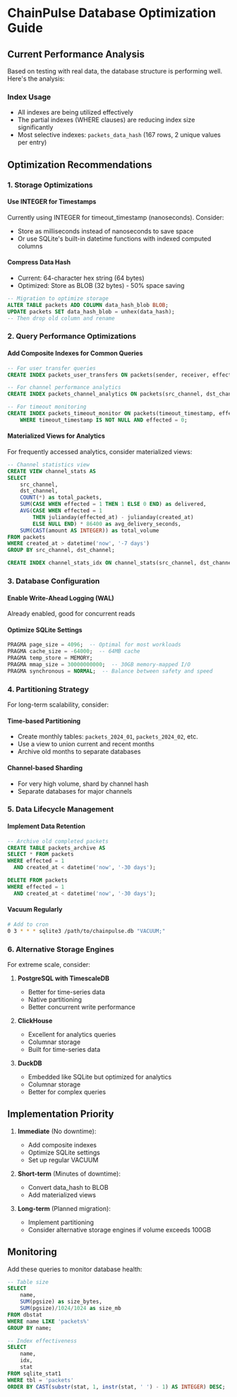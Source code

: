 # ChainPulse Database Optimization Guide

## Current Performance Analysis

Based on testing with real data, the database structure is performing well. Here's the analysis:

### Index Usage
- All indexes are being utilized effectively
- The partial indexes (WHERE clauses) are reducing index size significantly
- Most selective indexes: `packets_data_hash` (167 rows, 2 unique values per entry)

## Optimization Recommendations

### 1. Storage Optimizations

#### Use INTEGER for Timestamps
Currently using INTEGER for timeout_timestamp (nanoseconds). Consider:
- Store as milliseconds instead of nanoseconds to save space
- Or use SQLite's built-in datetime functions with indexed computed columns

#### Compress Data Hash
- Current: 64-character hex string (64 bytes)
- Optimized: Store as BLOB (32 bytes) - 50% space saving

```sql
-- Migration to optimize storage
ALTER TABLE packets ADD COLUMN data_hash_blob BLOB;
UPDATE packets SET data_hash_blob = unhex(data_hash);
-- Then drop old column and rename
```

### 2. Query Performance Optimizations

#### Add Composite Indexes for Common Queries
```sql
-- For user transfer queries
CREATE INDEX packets_user_transfers ON packets(sender, receiver, effected, created_at);

-- For channel performance analytics
CREATE INDEX packets_channel_analytics ON packets(src_channel, dst_channel, effected, created_at);

-- For timeout monitoring
CREATE INDEX packets_timeout_monitor ON packets(timeout_timestamp, effected, src_channel, dst_channel) 
    WHERE timeout_timestamp IS NOT NULL AND effected = 0;
```

#### Materialized Views for Analytics
For frequently accessed analytics, consider materialized views:

```sql
-- Channel statistics view
CREATE VIEW channel_stats AS
SELECT 
    src_channel,
    dst_channel,
    COUNT(*) as total_packets,
    SUM(CASE WHEN effected = 1 THEN 1 ELSE 0 END) as delivered,
    AVG(CASE WHEN effected = 1 
        THEN julianday(effected_at) - julianday(created_at) 
        ELSE NULL END) * 86400 as avg_delivery_seconds,
    SUM(CAST(amount AS INTEGER)) as total_volume
FROM packets
WHERE created_at > datetime('now', '-7 days')
GROUP BY src_channel, dst_channel;

CREATE INDEX channel_stats_idx ON channel_stats(src_channel, dst_channel);
```

### 3. Database Configuration

#### Enable Write-Ahead Logging (WAL)
Already enabled, good for concurrent reads

#### Optimize SQLite Settings
```sql
PRAGMA page_size = 4096;  -- Optimal for most workloads
PRAGMA cache_size = -64000;  -- 64MB cache
PRAGMA temp_store = MEMORY;
PRAGMA mmap_size = 30000000000;  -- 30GB memory-mapped I/O
PRAGMA synchronous = NORMAL;  -- Balance between safety and speed
```

### 4. Partitioning Strategy

For long-term scalability, consider:

#### Time-based Partitioning
- Create monthly tables: `packets_2024_01`, `packets_2024_02`, etc.
- Use a view to union current and recent months
- Archive old months to separate databases

#### Channel-based Sharding
- For very high volume, shard by channel hash
- Separate databases for major channels

### 5. Data Lifecycle Management

#### Implement Data Retention
```sql
-- Archive old completed packets
CREATE TABLE packets_archive AS 
SELECT * FROM packets 
WHERE effected = 1 
  AND created_at < datetime('now', '-30 days');

DELETE FROM packets 
WHERE effected = 1 
  AND created_at < datetime('now', '-30 days');
```

#### Vacuum Regularly
```bash
# Add to cron
0 3 * * * sqlite3 /path/to/chainpulse.db "VACUUM;"
```

### 6. Alternative Storage Engines

For extreme scale, consider:

1. **PostgreSQL with TimescaleDB**
   - Better for time-series data
   - Native partitioning
   - Better concurrent write performance

2. **ClickHouse**
   - Excellent for analytics queries
   - Columnar storage
   - Built for time-series data

3. **DuckDB**
   - Embedded like SQLite but optimized for analytics
   - Columnar storage
   - Better for complex queries

## Implementation Priority

1. **Immediate** (No downtime):
   - Add composite indexes
   - Optimize SQLite settings
   - Set up regular VACUUM

2. **Short-term** (Minutes of downtime):
   - Convert data_hash to BLOB
   - Add materialized views

3. **Long-term** (Planned migration):
   - Implement partitioning
   - Consider alternative storage engines if volume exceeds 100GB

## Monitoring

Add these queries to monitor database health:

```sql
-- Table size
SELECT 
    name,
    SUM(pgsize) as size_bytes,
    SUM(pgsize)/1024/1024 as size_mb
FROM dbstat
WHERE name LIKE 'packets%'
GROUP BY name;

-- Index effectiveness
SELECT 
    name,
    idx,
    stat
FROM sqlite_stat1
WHERE tbl = 'packets'
ORDER BY CAST(substr(stat, 1, instr(stat, ' ') - 1) AS INTEGER) DESC;
```